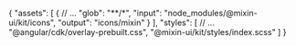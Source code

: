 {
  "assets": [
    {
      // ...
      "glob": "**/*",
      "input": "node_modules/@mixin-ui/kit/icons",
      "output": "icons/mixin"
    }
  ],
  "styles": [
    // ...
    "@angular/cdk/overlay-prebuilt.css",
    "@mixin-ui/kit/styles/index.scss"
  ]
}
